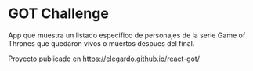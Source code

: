 # GOT Challenge

App que muestra un listado especifico de personajes de la serie Game of Thrones que quedaron vivos o muertos despues del final.

Proyecto publicado en https://elegardo.github.io/react-got/